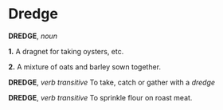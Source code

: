 # Dredge

**DREDGE**, _noun_

**1.** A dragnet for taking oysters, etc.

**2.** A mixture of oats and barley sown together.

**DREDGE**, _verb transitive_ To take, catch or gather with a _dredge_

**DREDGE**, _verb transitive_ To sprinkle flour on roast meat.